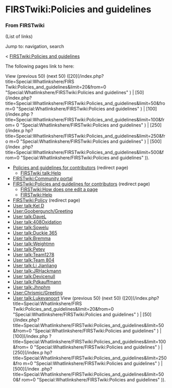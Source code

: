 # FIRSTwiki:Policies and guidelines

### From FIRSTwiki

(List of links)

Jump to: navigation, search

&lt; [FIRSTwiki:Policies and
guidelines](/index.php?title=FIRSTwiki:Policies_and_guidelines&redirect=no
"FIRSTwiki:Policies and guidelines" )  

The following pages link to here:

View (previous 50) (next 50) ([20](/index.php?title=Special:Whatlinkshere/FIRS
Twiki:Policies_and_guidelines&limit=20&from=0
"Special:Whatlinkshere/FIRSTwiki:Policies and guidelines" ) | [50](/index.php?
title=Special:Whatlinkshere/FIRSTwiki:Policies_and_guidelines&limit=50&from=0
"Special:Whatlinkshere/FIRSTwiki:Policies and guidelines" ) | [100](/index.php
?title=Special:Whatlinkshere/FIRSTwiki:Policies_and_guidelines&limit=100&from=
0 "Special:Whatlinkshere/FIRSTwiki:Policies and guidelines" ) | [250](/index.p
hp?title=Special:Whatlinkshere/FIRSTwiki:Policies_and_guidelines&limit=250&fro
m=0 "Special:Whatlinkshere/FIRSTwiki:Policies and guidelines" ) | [500](/index
.php?title=Special:Whatlinkshere/FIRSTwiki:Policies_and_guidelines&limit=500&f
rom=0 "Special:Whatlinkshere/FIRSTwiki:Policies and guidelines" )).

  * [Policies and guidelines for contributors](/index.php?title=Policies_and_guidelines_for_contributors&redirect=no "Policies and guidelines for contributors" ) (redirect page) 
    * [FIRSTwiki talk:Help](/index.php/FIRSTwiki_talk:Help "FIRSTwiki talk:Help" )
  * [FIRSTwiki:Community portal](/index.php/FIRSTwiki:Community_portal "FIRSTwiki:Community portal" )
  * [FIRSTwiki:Policies and guidelines for contributors](/index.php?title=FIRSTwiki:Policies_and_guidelines_for_contributors&redirect=no "FIRSTwiki:Policies and guidelines for contributors" ) (redirect page) 
    * [FIRSTwiki:How does one edit a page](/index.php/FIRSTwiki:How_does_one_edit_a_page "FIRSTwiki:How does one edit a page" )
    * [FIRSTwiki:Help](/index.php/FIRSTwiki:Help "FIRSTwiki:Help" )
  * [FIRSTwiki:Policy](/index.php?title=FIRSTwiki:Policy&redirect=no "FIRSTwiki:Policy" ) (redirect page) 
  * [User talk:Kel D](/index.php/User_talk:Kel_D "User talk:Kel D" )
  * [User:Goobergunch/Greeting](/index.php/User:Goobergunch/Greeting "User:Goobergunch/Greeting" )
  * [User talk:DaveL](/index.php/User_talk:DaveL "User talk:DaveL" )
  * [User talk:408Oxidation](/index.php/User_talk:408Oxidation "User talk:408Oxidation" )
  * [User talk:Sowelu](/index.php/User_talk:Sowelu "User talk:Sowelu" )
  * [User talk:Duckie 365](/index.php/User_talk:Duckie_365 "User talk:Duckie 365" )
  * [User talk:Bremma](/index.php/User_talk:Bremma "User talk:Bremma" )
  * [User talk:Weightmn](/index.php/User_talk:Weightmn "User talk:Weightmn" )
  * [User talk:Petey](/index.php/User_talk:Petey "User talk:Petey" )
  * [User talk:Team1278](/index.php/User_talk:Team1278 "User talk:Team1278" )
  * [User talk:Team 804](/index.php/User_talk:Team_804 "User talk:Team 804" )
  * [User talk:Li Jianliang](/index.php/User_talk:Li_Jianliang "User talk:Li Jianliang" )
  * [User talk:JRHackmann](/index.php/User_talk:JRHackmann "User talk:JRHackmann" )
  * [User talk:Devicenull](/index.php/User_talk:Devicenull "User talk:Devicenull" )
  * [User talk:Pdkauffmann](/index.php/User_talk:Pdkauffmann "User talk:Pdkauffmann" )
  * [User talk:Jhnphm](/index.php/User_talk:Jhnphm "User talk:Jhnphm" )
  * [User:Chrismic/Greeting](/index.php/User:Chrismic/Greeting "User:Chrismic/Greeting" )
  * [User talk:Lukevanoort](/index.php/User_talk:Lukevanoort "User talk:Lukevanoort" )
View (previous 50) (next 50) ([20](/index.php?title=Special:Whatlinkshere/FIRS
Twiki:Policies_and_guidelines&limit=20&from=0
"Special:Whatlinkshere/FIRSTwiki:Policies and guidelines" ) | [50](/index.php?
title=Special:Whatlinkshere/FIRSTwiki:Policies_and_guidelines&limit=50&from=0
"Special:Whatlinkshere/FIRSTwiki:Policies and guidelines" ) | [100](/index.php
?title=Special:Whatlinkshere/FIRSTwiki:Policies_and_guidelines&limit=100&from=
0 "Special:Whatlinkshere/FIRSTwiki:Policies and guidelines" ) | [250](/index.p
hp?title=Special:Whatlinkshere/FIRSTwiki:Policies_and_guidelines&limit=250&fro
m=0 "Special:Whatlinkshere/FIRSTwiki:Policies and guidelines" ) | [500](/index
.php?title=Special:Whatlinkshere/FIRSTwiki:Policies_and_guidelines&limit=500&f
rom=0 "Special:Whatlinkshere/FIRSTwiki:Policies and guidelines" )).

